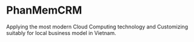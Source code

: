 # PhanMemCRM
Applying the most modern Cloud Computing technology and Customizing suitably for local business model in Vietnam.
